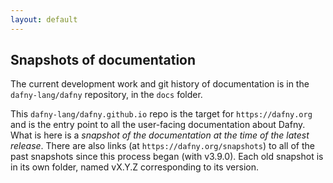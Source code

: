 ```yaml
---
layout: default
---
```


## Snapshots of documentation

The current development work and git history of documentation is in the `dafny-lang/dafny` repository, in the `docs`
folder.

This `dafny-lang/dafny.github.io` repo is the target for `https://dafny.org` and is the entry point to all the user-facing
documentation about Dafny. What is here is a _snapshot of the documentation at the time of the latest release_.
There are also links (at `https://dafny.org/snapshots`) to all of the past snapshots since this process began (with v3.9.0).
Each old snapshot is in its own folder, named vX.Y.Z corresponding to its version.
